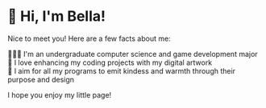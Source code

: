 # 🌷 Hi, I'm Bella!

Nice to meet you! Here are a few facts about me:

👩🏻‍💻 I'm an undergraduate computer science and game development major  
🎨 I love enhancing my coding projects with my digital artwork  
🫶 I aim for all my programs to emit kindess and warmth through their purpose and design  


I hope you enjoy my little page!
